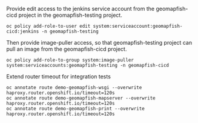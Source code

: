 Provide edit access to the jenkins service account from the geomapfish-cicd project in the geomapfish-testing project.

```
oc policy add-role-to-user edit system:serviceaccount:geomapfish-cicd:jenkins -n geomapfish-testing
```

Then provide image-puller access, so that geomapfish-testing project can pull an image from the geomapfish-cicd project.

```
oc policy add-role-to-group system:image-puller system:serviceaccounts:geomapfish-testing -n geomapfish-cicd
```

Extend router timeout for integration tests

```
oc annotate route demo-geomapfish-wsgi --overwrite haproxy.router.openshift.io/timeout=120s
oc annotate route demo-geomapfish-mapserver --overwrite haproxy.router.openshift.io/timeout=120s
oc annotate route demo-geomapfish-print --overwrite haproxy.router.openshift.io/timeout=120s
```